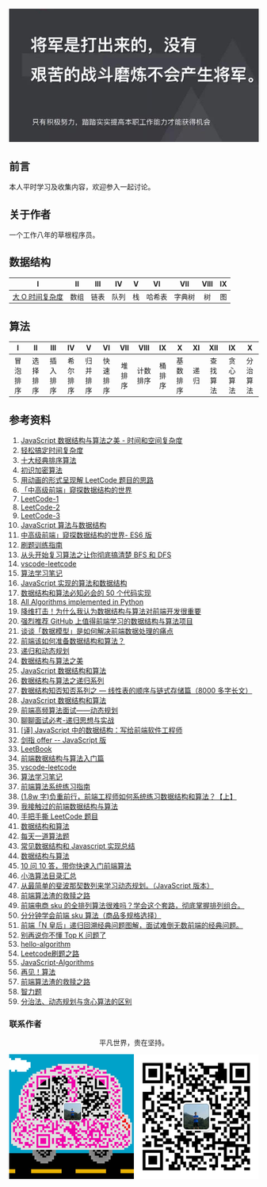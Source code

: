 ![image](./img/timg.jpg)
<br>

## 前言

本人平时学习及收集内容，欢迎参入一起讨论。

## 关于作者

一个工作八年的草根程序员。

## 数据结构

|                                                                     I                                                                     |  II  | III  |  IV  |  V  |   VI   |  VII   | VIII | IX  |
| :---------------------------------------------------------------------------------------------------------------------------------------: | :--: | :--: | :--: | :-: | :----: | :----: | :--: | :-: |
| [大 O 时间复杂度](https://github.com/cs-learning-record/algorithm/blob/master/%E5%A4%A7O%E6%97%B6%E9%97%B4%E5%A4%8D%E6%9D%82%E5%BA%A6.md) | 数组 | 链表 | 队列 | 栈  | 哈希表 | 字典树 |  树  | 图  |

## 算法

|    I     |    II    |   III    |    IV    |    V     |    VI    |  VII   |   VIII   |   IX   |    X     |  XI  |   XII    |    IX    |    X     |
| :------: | :------: | :------: | :------: | :------: | :------: | :----: | :------: | :----: | :------: | :--: | :------: | :------: | :------: |
| 冒泡排序 | 选择排序 | 插入排序 | 希尔排序 | 归并排序 | 快速排序 | 堆排序 | 计数排序 | 桶排序 | 基数排序 | 递归 | 查找算法 | 贪心算法 | 分治算法 | 回溯算法 |

## 参考资料

1. [JavaScript 数据结构与算法之美 - 时间和空间复杂度](https://github.com/biaochenxuying/blog/issues/29)
2. [轻松搞定时间复杂度](https://mp.weixin.qq.com/s/aUDrVMhFUT3LfsHfuBopTw)
3. [十大经典排序算法](https://github.com/hustcc/JS-Sorting-Algorithm)
4. [初识加密算法](https://mp.weixin.qq.com/s/8iBZ3_CIzw3kWjmPYACDrw)
5. [用动画的形式呈现解 LeetCode 题目的思路](https://github.com/MisterBooo/LeetCodeAnimation)
6. [「中高级前端」窥探数据结构的世界](https://juejin.im/post/5cd1ab3df265da03587c142a)
7. [LeetCode-1](https://github.com/azl397985856/leetcode)
8. [LeetCode-2](https://github.com/xcatliu/leetcode)
9. [LeetCode-3](https://github.com/LiangJunrong/document-library/tree/master/other-library/LeetCode)
10. [JavaScript 算法与数据结构](https://github.com/trekhleb/javascript-algorithms/blob/master/README.zh-CN.md)
11. [中高级前端」窥探数据结构的世界- ES6 版](https://juejin.im/post/5cd1ab3df265da03587c142a)
12. [刷题训练指南](https://github.com/apachecn/awesome-algorithm)
13. [从头开始复习算法之让你彻底搞清楚 BFS 和 DFS](https://mp.weixin.qq.com/s/AAsbpVevRRGEMrT7SdH60Q)
14. [vscode-leetcode](https://github.com/jdneo/vscode-leetcode)
15. [算法学习笔记](https://github.com/nonstriater/Learn-Algorithms)
16. [JavaScript 实现的算法和数据结构](https://github.com/ConardLi/awesome-coding-js)
17. [数据结构和算法必知必会的 50 个代码实现](https://github.com/wangzheng0822/algo)
18. [All Algorithms implemented in Python](https://github.com/TheAlgorithms/Python)
19. [降维打击！为什么我认为数据结构与算法对前端开发很重要](https://mp.weixin.qq.com/s/w532W5aVO67MyMeSpkI3uQ)
20. [强烈推荐 GitHub 上值得前端学习的数据结构与算法项目](https://segmentfault.com/a/1190000019842169)
21. [谈谈「数据模型」是如何解决前端数据处理的痛点](https://mp.weixin.qq.com/s/e061ugOvHoQqTe6EYqYHug)
22. [前端该如何准备数据结构和算法？](https://juejin.im/post/5d5b307b5188253da24d3cd1)
23. [递归和动态规划](https://mp.weixin.qq.com/s/GtnJYvvOoyeXH0h3tZZAkA)
24. [数据结构与算法之美](https://time.geekbang.org/column/article/39922)
25. [JavaScript 数据结构和算法](https://github.com/careteenL/data-structure_algorithm)
26. [数据结构与算法之递归系列](https://mp.weixin.qq.com/s/yy4LBfr-h5qvvQKncgFIug)
27. [数据结构知否知否系列之 — 线性表的顺序与链式存储篇（8000 多字长文）](https://mp.weixin.qq.com/s/wj8PJT1ZJNvYgpd_Kn8uoA)
28. [JavaScript 数据结构和算法](https://github.com/careteenL/data-structure_algorithm)
29. [前端高频算法面试——动态规划](https://mp.weixin.qq.com/s/po9s6cod7AGGqKsh5ufBjw)
30. [聊聊面试必考-递归思想与实战](https://juejin.im/post/5d85cda3f265da03b638e918)
31. [[译] JavaScript 中的数据结构：写给前端软件工程师](https://juejin.im/post/5de754faf265da33b12e8615)
32. [剑指 offer -- JavaScript 版](https://www.nowcoder.com/discuss/49349)
33. [LeetBook](https://github.com/hk029/leetbook)
34. [前端数据结构与算法入门篇](https://juejin.im/post/5d65ffa051882518e0056241)
35. [vscode-leetcode](https://github.com/jdneo/vscode-leetcode)
36. [算法学习笔记](https://github.com/nonstriater/Learn-Algorithms)
37. [前端算法系统练习指南](http://47.98.159.95/leetcode-js/nav/)
38. [(1.8w 字)负重前行，前端工程师如何系统练习数据结构和算法？【上】](https://juejin.im/post/5e2f88156fb9a02fdd38a184)
39. [我接触过的前端数据结构与算法](https://juejin.im/post/5958bac35188250d892f5c91)
40. [手把手撕 LeetCode 题目](https://github.com/labuladong/fucking-algorithm)
41. [数据结构和算法](https://reaperlee.cn/ds-al/)
42. [每天一道算法题](https://github.com/louzhedong/blog)
43. [常见数据结构和 Javascript 实现总结](https://segmentfault.com/a/1190000020011987)
44. [数据结构与算法](https://mp.weixin.qq.com/s/s0t6PP1fVu68dKop_CreIA)
45. [10 问 10 答，带你快速入门前端算法](https://mp.weixin.qq.com/s/i8NbR1LjqhQEPxOILPSacA)
46. [小浩算法目录汇总](https://mp.weixin.qq.com/s/3eJNKDTZ5y5icMnfv9Is_w)
47. [从最简单的斐波那契数列来学习动态规划。（JavaScript 版本）](https://mp.weixin.qq.com/s/Sj4mB0V9TXHB5XpQLsrTEw)
48. [前端算法渣的救赎之路](https://juejin.im/post/5ed32e0151882542fd351696)
49. [前端电商 sku 的全排列算法很难吗？学会这个套路，彻底掌握排列组合。](https://juejin.im/post/5ee6d9026fb9a047e60815f1)
50. [分分钟学会前端 sku 算法（商品多规格选择）](https://juejin.im/post/5eef2fcee51d4574113a0203)
51. [前端「N 皇后」递归回溯经典问题图解，面试难倒无数前端的经典问题。](https://mp.weixin.qq.com/s/4d-fdX8wyjs1LS-mo9TQFg)
52. [别再说你不懂 Top K 问题了](https://mp.weixin.qq.com/s/tYUcigO8b4y59Pg7v6imzwss)
53. [hello-algorithm](https://github.com/geekxh/hello-algorithm)
54. [Leetcode刷题之路](https://zhuanlan.zhihu.com/yuzhenLeetcode)
55. [JavaScript-Algorithms](https://github.com/sisterAn/JavaScript-Algorithms)
56. [再见！算法](https://mp.weixin.qq.com/s/zl6Ruy0FY7EhMrrmcWASdw)
53. [前端算法渣的救赎之路](https://juejin.im/post/6844904175562653710)
54. [智力题](https://github.com/CavsZhouyou/Front-End-Interview-Notebook/blob/master/%E7%AE%97%E6%B3%95/%E6%99%BA%E5%8A%9B%E9%A2%98.md)
55. [分治法、动态规划与贪心算法的区别](https://github.com/coffe1891/frontend-hard-mode-interview/blob/master/2/2.1.6.md)

### 联系作者

<div align="center">
    <p>
        平凡世界，贵在坚持。
    </p>
    <img src="./img/contact.png" />
</div>
